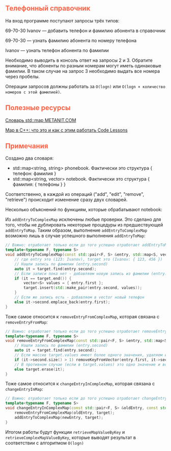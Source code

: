 ## <font color="tomato">Телефонный справочник</font>

На вход программе поступают запросы трёх типов:

69-70-30 Ivanov — добавить телефон и фамилию абонента в справочник

69-70-30 — узнать фамилию абонента по номеру телефона

Ivanov — узнать телефон абонента по фамилии 

Необходимо выводить в консоль ответ на запросы 2 и 3. 
Обратите внимание, что абоненты по разным номерам могут иметь одинаковые фамилии. 
В таком случае на запрос 3 необходимо выдать все номера через пробелы.

Операции запросов должны работать за `O(logn)` или `O(logn × количество номеров с этой фамилией)`.

## <font color="tomato">Полезные ресурсы</font>

[Словарь std::map METANIT.COM](https://metanit.com/cpp/tutorial/7.14.php)

[Map в C++: что это и как с этим работать Code Lessons](https://codelessons.ru/cplusplus/map-v-c-chto-eto-i-kak-s-etim-rabotat.html)

## <font color="tomato">Примечания</font>

Создано два словаря:

- std::map<string, string> phonebook. Фактически это структура { телефон: фамилия }
- std::map<string, vector<string>> notebook. Фактически это структура { фамилия: { телефоны } }

Соответственно, в каждой из операций ("add", "edit", "remove", "retrieve") происходит изменение сразу двух словарей.

Несколько объяснений по функциям, которые обрабатывают notebook:

Из `addEntryToComplexMap` исключены любые проверки. 
Это сделано для того, чтобы не дублировать некоторые процедуры из предшествующей `addEntryToMap`. 
Таким образом, выполнение `addEntryToComplexMap` возможно лишь в случае успешного выполнения `addEntryToMap`:

```c++
// Важно: отработает только если до того успешно отработает addEntryToMap
template<typename F, typename S>
void addEntryToComplexMap(const std::pair<F, S> &entry, std::map<S, vector<F>> &target) {
    // где entry это (123: Ivanov), target это (Ivanov: { 123, 456 })
    // Нашли запись по фамилии (entry.second)
    auto it = target.find(entry.second);
    // Если записи пока нет - добавляем новую запись из фамилии (entry.second) и телефона в vector {entry.first}
    if (it == target.end()) {
        vector<S> values = { entry.first };
        target.insert(std::make_pair(entry.second, values));
    }
    // Если же запись есть - добавляем в vector новый телефон
    else it->second.emplace_back(entry.first);
}
```
Тоже самое относится к `removeEntryFromComplexMap`, которая связана с `removeEntryFromMap`:

```c++
// Важно: отработает только если до того успешно отработает removeEntryFromMap
template<typename F, typename S>
void removeEntryFromComplexMap(const std::pair<F, S> &entry, std::map<S, vector<F>> &target) {
    // Нашли запись по фамилии (entry.second)
    auto it = target.find(entry.second);
    // Если массив target.values имеет более одного значения, удаляем из него значение по ключу
    if (it->second.size() > 1) removeKeyFromVector(entry.first, it->second);
    // В противном случае (если в target.values) это одно значение и всю запись из target можно полностью удалить
    else target.erase(it);
}
```
Тоже самое относится к `changeEntryInComplexMap`, которая связана с `changeEntryInMap`:

```c++
// Важно: отработает только если до того успешно отработает changeEntryInMap
template<typename F, typename S>
void changeEntryInComplexMap(const std::pair<F, S> &oldEntry, const std::pair<F, S> &newEntry, std::map<S, vector<F>> &target) {
    removeEntryFromComplexMap(oldEntry, target);
    addEntryToComplexMap(newEntry, target);
}
```
Итогом работы будут функции `retrieveMapValueByKey` и `retrieveComplexMapValueByKey`, которые 
выводят результат в соответствии с алгоритмом `O(logn)`
